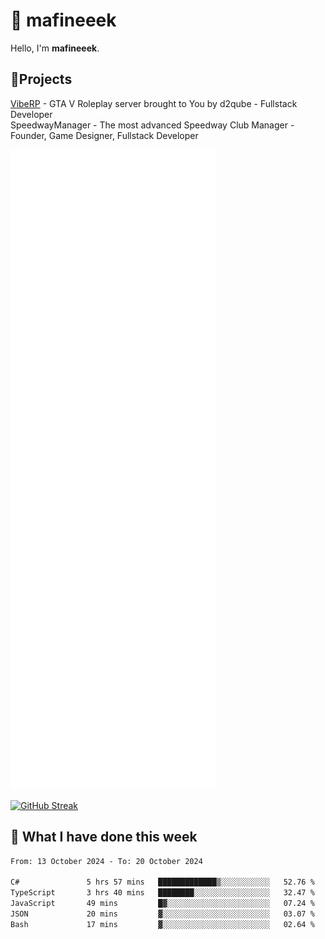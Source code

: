 # 👋 mafineeek
Hello, I'm **mafineeek**.

## 📝Projects

[VibeRP](https://v-rp.pl) - GTA V Roleplay server brought to You by d2qube - Fullstack Developer<br/>
SpeedwayManager - The most advanced Speedway Club Manager - Founder, Game Designer, Fullstack Developer


![](./github-metrics.svg)

[![GitHub Streak](https://streak-stats.demolab.com/?user=mafineeek)](https://git.io/streak-stats)

## 📰 What I have done this week
<!--START_SECTION:waka-->

```txt
From: 13 October 2024 - To: 20 October 2024

C#               5 hrs 57 mins   █████████████▒░░░░░░░░░░░   52.76 %
TypeScript       3 hrs 40 mins   ████████░░░░░░░░░░░░░░░░░   32.47 %
JavaScript       49 mins         █▓░░░░░░░░░░░░░░░░░░░░░░░   07.24 %
JSON             20 mins         ▓░░░░░░░░░░░░░░░░░░░░░░░░   03.07 %
Bash             17 mins         ▓░░░░░░░░░░░░░░░░░░░░░░░░   02.64 %
```

<!--END_SECTION:waka-->
